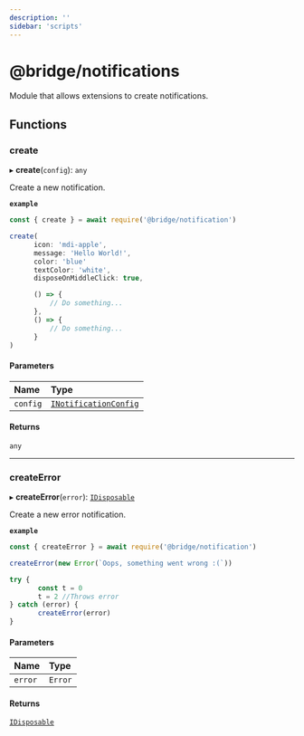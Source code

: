 ```yaml
---
description: ''
sidebar: 'scripts'
---
```


# @bridge/notifications

Module that allows extensions to create notifications.

## Functions

### create

▸ **create**(`config`): `any`

Create a new notification.

**`example`**
 ```js
const { create } = await require('@bridge/notification')

create(
	   icon: 'mdi-apple',
	   message: 'Hello World!',
	   color: 'blue'
	   textColor: 'white',
	   disposeOnMiddleClick: true,

	   () => {
		   // Do something...
	   },
	   () => {
		   // Do something...
	   }
)
```

#### Parameters

| Name | Type |
| :------ | :------ |
| `config` | [`INotificationConfig`](../interfaces/inotificationconfig.md) |

#### Returns

`any`

___

### createError

▸ **createError**(`error`): [`IDisposable`](../interfaces/idisposable.md)

Create a new error notification.

**`example`**
```js
const { createError } = await require('@bridge/notification')

createError(new Error(`Oops, something went wrong :(`))

try {
	   const t = 0
	   t = 2 //Throws error
} catch (error) {
	   createError(error)
}
```

#### Parameters

| Name | Type |
| :------ | :------ |
| `error` | `Error` |

#### Returns

[`IDisposable`](../interfaces/idisposable.md)
